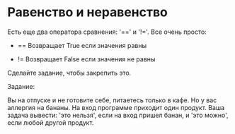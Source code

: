 # Равенство и неравенство

Есть еще два оператора сравнения: '==' и '!='. Все очень просто:

* == Возвращает True если значения равны

* != Возвращает False если значения не равны

Сделайте задание, чтобы закрепить это.

Задание:

Вы на отпуске и не готовите себе, питаетесь только в кафе. Но у вас аллергия на бананы. На вход программе приходит один продукт. Ваша задача вывести: 'это нельзя', если на вход пришел банан, и 'это можно', если любой другой продукт.